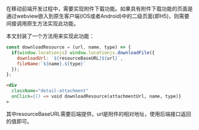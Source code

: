 在移动前端开发过程中，需要实现附件下载功能。如果具有附件下载功能的页面是通过webview嵌入到原生客户端(IOS或者Android)中的二级页面(即H5)，则需要间接调用原生方法实现此功能。

本文封装了一个方法用来实现此功能：

```js
const downloadResource = (url, name, type) => {
  if(window.locationjs) window.locationjs.downloadFile({
    downloadUrl: `${resourceBaseURL}${url}`,
    fileName:`${name}.${type}`
  });
};
```

```html
<div
  className="detail-attachment"
  onClick={() => void downloadResource(attachmentUrl, name, type)}
>
```

其中resourceBaseURL需要后端提供，url是附件的相对地址，使用后端接口返回的值即可。